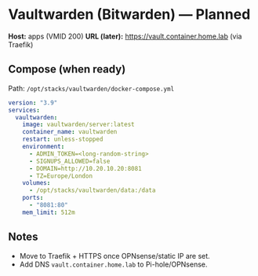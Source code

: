 # Vaultwarden (Bitwarden) — Planned
**Host:** apps (VMID 200)
**URL (later):** https://vault.container.home.lab (via Traefik)

## Compose (when ready)
Path: `/opt/stacks/vaultwarden/docker-compose.yml`
```yaml
version: "3.9"
services:
  vaultwarden:
    image: vaultwarden/server:latest
    container_name: vaultwarden
    restart: unless-stopped
    environment:
      - ADMIN_TOKEN=<long-random-string>
      - SIGNUPS_ALLOWED=false
      - DOMAIN=http://10.20.10.20:8081
      - TZ=Europe/London
    volumes:
      - /opt/stacks/vaultwarden/data:/data
    ports:
      - "8081:80"
    mem_limit: 512m
```

## Notes
- Move to Traefik + HTTPS once OPNsense/static IP are set.
- Add DNS `vault.container.home.lab` to Pi-hole/OPNsense.
